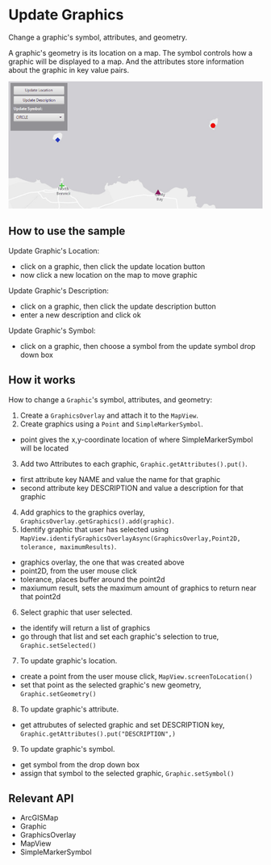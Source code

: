 # Update Graphics

Change a graphic's symbol, attributes, and geometry.

A graphic's geometry is its location on a map. The symbol controls how a graphic will be displayed to a map. And the 
attributes store information about the graphic in key value pairs.

![](UpdateGraphics.gif)

## How to use the sample

Update Graphic's Location:
  - click on a graphic, then click the update location button
  - now click a new location on the map to move graphic

Update Graphic's Description:
  - click on a graphic, then click the update description button
  - enter a new description and click ok

Update Graphic's Symbol:
  - click on a graphic, then choose a symbol from the update symbol drop down box

## How it works

How to change a `Graphic`'s symbol, attributes, and geometry:

1.  Create a `GraphicsOverlay` and attach it to the `MapView`.
2.  Create graphics using a `Point` and `SimpleMarkerSymbol`.
*   point gives the x,y-coordinate location of where SimpleMarkerSymbol will be located
3.  Add two Attributes to each graphic, `Graphic.getAttributes().put()`.
*   first attribute key NAME and value the name for that graphic
*   second attribute key DESCRIPTION and value a description for that graphic
4.  Add graphics to the graphics overlay, `GraphicsOverlay.getGraphics().add(graphic)`.
5.  Identify graphic that user has selected using `MapView.identifyGraphicsOverlayAsync(GraphicsOverlay,Point2D, tolerance, maximumResults)`.
*   graphics overlay, the one that was created above
*   point2D, from the user mouse click
*   tolerance, places buffer around the point2d
*   maxiumum result, sets the maximum amount of graphics to return near that point2d
6.  Select graphic that user selected.
*   the identify will return a list of graphics
*   go through that list and set each graphic's selection to true, `Graphic.setSelected()`
7.  To update graphic's location.
*   create a point from the user mouse click, `MapView.screenToLocation()`
*   set that point as the selected graphic's new geometry, `Graphic.setGeometry()`
8.  To update graphic's attribute.
*   get attrubutes of selected graphic and set DESCRIPTION key, `Graphic.getAttributes().put("DESCRIPTION",)`
9.  To update graphic's symbol.
*   get symbol from the drop down box
*   assign that symbol to the selected graphic, `Graphic.setSymbol()`

## Relevant API

*   ArcGISMap
*   Graphic
*   GraphicsOverlay
*   MapView
*   SimpleMarkerSymbol

